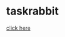 # taskrabbit

[click here](http://nbviewer.jupyter.org/github/seyunkim/taskrabbit/blob/master/Untitled.ipynb)
